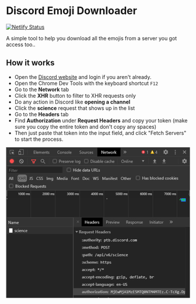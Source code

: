# Discord Emoji Downloader

[![Netlify Status](https://api.netlify.com/api/v1/badges/13f699a3-62a9-4528-a2e7-166fad42d080/deploy-status)](https://app.netlify.com/sites/discord-emoji-downloader/deploys)

A simple tool to help you download all the emojis from a server you got access too..

## How it works

- Open the [Discord website](https://discord.com/app) and login if you aren't already.
- Open the Chrome Dev Tools with the keyboard shortcut `F12`
- Go to the **Network** tab
- Click the **XHR** button to filter to XHR requests only
- Do any action in Discord like **opening a channel**
- Click the **science** request that shows up in the list
- Go to the **Headers** tab
- Find **Authorization** under **Request Headers** and copy your token (make sure you copy the entire token and don't copy any spaces)
- Then just paste that token into the input field, and click "Fetch Servers" to start the process.

![instructions image](/public/authorization.png?raw=true "Instructions Image")
